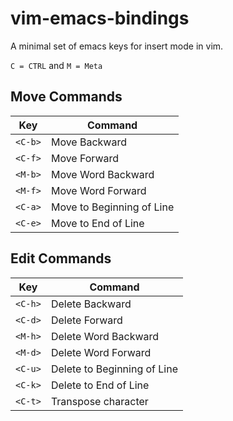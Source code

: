 # vim-emacs-bindings

A minimal set of emacs keys for insert mode in vim.

`C = CTRL`  and `M = Meta`

## Move Commands

| Key     | Command                   |
| ------- | ------------------------- |
| `<C-b>` | Move Backward             |
| `<C-f>` | Move Forward              |
| `<M-b>` | Move Word Backward        |
| `<M-f>` | Move Word Forward         |
| `<C-a>` | Move to Beginning of Line |
| `<C-e>` | Move to End of Line       |

## Edit Commands

| Key     | Command                     |
| ------- | --------------------------- |
| `<C-h>` | Delete Backward             |
| `<C-d>` | Delete Forward              |
| `<M-h>` | Delete Word Backward        |
| `<M-d>` | Delete Word Forward         |
| `<C-u>` | Delete to Beginning of Line |
| `<C-k>` | Delete to End of Line       |
| `<C-t>` | Transpose character         |
